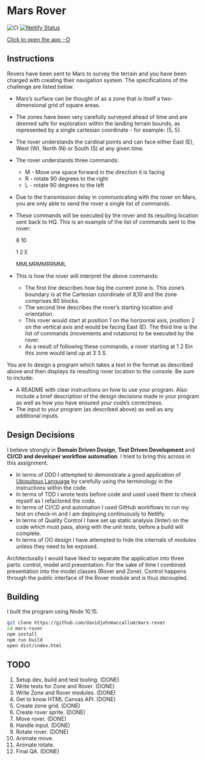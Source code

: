 # Mars Rover

![CI](https://github.com/davidjohnmaccallum/mars-rover/workflows/CI/badge.svg)
[![Netlify Status](https://api.netlify.com/api/v1/badges/5bd30f84-a5ad-4a11-b0e0-d2574de84b13/deploy-status)](https://app.netlify.com/sites/gracious-engelbart-811e4a/deploys)

[Click to open the app ;-D](https://gracious-engelbart-811e4a.netlify.app/)

## Instructions

Rovers have been sent to Mars to survey the terrain and you have been charged with creating their navigation system. The specifications of the challenge are listed below.

*   Mars’s surface can be thought of as a zone that is itself a two-dimensional grid of square areas.
*   The zones have been very carefully surveyed ahead of time and are deemed safe for exploration within the landing terrain bounds, as represented by a single cartesian coordinate - for example: (5, 5).
*   The rover understands the cardinal points and can face either East (E), West (W), North (N) or South (S) at any given time.
*   The rover understands three commands:
    *   M - Move one space forward in the direction it is facing
    *   R - rotate 90 degrees to the right
    *   L - rotate 90 degrees to the left
*   Due to the transmission delay in communicating with the rover on Mars, you are only able to send the rover a single list of commands.
*   These commands will be executed by the rover and its resulting location sent back to HQ. This is an example of the list of commands sent to the rover:

    8 10

    1 2 E

    MMLMRMMRRMML

*   This is how the rover will interpret the above commands:
    *   The first line describes how big the current zone is. This zone’s boundary is at the Cartesian coordinate of 8,10 and the zone comprises 80 blocks.
    *   The second line describes the rover’s starting location and orientation.
    *   This rover would start at position 1 on the horizontal axis, position 2 on the vertical axis and would be facing East (E). The third line is the list of commands (movements and rotations) to be executed by the rover.
    *   As a result of following these commands, a rover starting at ​1 2 E​ in this zone would land up at ​3 3 S​.

You are to design a program which takes a text in the format as described above and then displays its resulting rover location to the console. Be sure to include:

*   A README with clear instructions on how to use your program. Also include a brief description of the design decisions made in your program as well as how you have ensured your code’s correctness.
*   The input to your program (as described above) as well as any additional inputs.

## Design Decisions

I believe strongly in **Domain Driven Design**, **Test Driven Development** and **CI/CD and developer workflow automation**. I tried to bring this across in this assignment. 
* In terms of DDD I attempted to demonstrate a good application of [Ubiquitous Language](https://martinfowler.com/bliki/UbiquitousLanguage.html) by carefully using the terminology in the instructions within the code. 
* In terms of TDD I wrote tests before code and used used them to check myself as I refactored the code. 
* In terms of CI/CD and automation I used GitHub workflows to run my test on check-in and I am deploying continuously to Netlify.
* In terms of Quality Control I have set up static analysis (linter) on the code which must pass, along with the unit tests, before a build will complete.
* In terms of OO design I have attempted to hide the internals of modules unless they need to be exposed.

Architecturally I would have liked to separate the application into three parts: control, model and presentation. For the sake of time I combined presentation into the model classes (Rover and Zone). Control happens through the public interface of the Rover module and is thus decoupled.

## Building

I built the program using Node 10.15.

```sh
git clone https://github.com/davidjohnmaccallum/mars-rover
cd mars-rover
npm install
npm run build
open dist/index.html
```

## TODO

1. Setup dev, build and test tooling. (DONE)
1. Write tests for Zone and Rover. (DONE)
1. Write Zone and Rover modules. (DONE)
1. Get to know HTML Canvas API. (DONE)
1. Create zone grid. (DONE)
1. Create rover sprite. (DONE)
1. Move rover. (DONE)
1. Handle input. (DONE)
1. Rotate rover. (DONE)
1. Animate move.
1. Animate rotate.
1. Final QA. (DONE)

